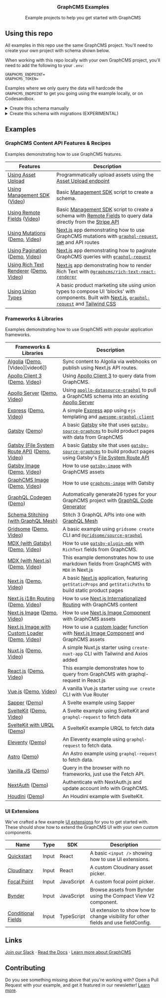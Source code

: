 <h3 align="center">
  GraphCMS Examples
</h3>

<p align="center">
  Example projects to help you get started with GraphCMS
</p>

## Using this repo

All examples in this repo use the same GraphCMS project. You'll need to create your own project with schema shown below.

When working with this repo locally with your own GraphCMS project, you'll need to add the following to your `.env`:

```dosini
GRAPHCMS_ENDPOINT=
GRAPHCMS_TOKEN=
```

Examples where we only query the data will hardcode the `GRAPHCMS_ENDPOINT` to get you going using the example locally, or on Codesandbox.

<details>
  <summary>Create this schema manually</summary>

## `Product` model

- Display name: Product
- API ID: Product
- Plural API ID: Products

### Fields

- Name (String, Single line text, Localized, Required, Title)
- Slug (String, Single line text, Required, Unique)
- Description (String, Multi line text)
- Price (Int, Required)
- Reviews (Reference: Reviews, One to Many, Multiple Values, Two-way reference)
- Votes (Reference: Votes, One to Many Multiple Values, Two-way reference, API only)
- Image (Asset, Two-way reference)
- Content (RichText, Rich text)

## `Review` model

- Display name: Review
- API ID: Review
- Plural API ID: Reviews

### Fields

- Name (String, Single line text)
- Comment (String, Multi line text, Required)
- Product (Reference: Product, Two way reference)

## `Vote` model

- Display name: Vote
- API ID: Vote
- Plural API ID: Votes

### Fields

- Product (Reference: Product, Two-way reference)

</details>

<details>
  <summary>Create this schema with migrations (EXPERIMENTAL)</summary>

You'll need to create a Permanent Auth Token with **ALL** Management API and Content API permissions enabled.

Inside of the root of this monorepo, add `.env` (template above), and run `npx graphcms-migrate`.

</details>

## Examples

### GraphCMS Content API Features & Recipes

Examples demonstrating how to use GraphCMS features.

| Features                                                      | Description                                                                                                                                           |
| ------------------------------------------------------------- | ----------------------------------------------------------------------------------------------------------------------------------------------------- |
| [Using Asset Upload]                                          | Programmatically upload assets using the [Asset Upload endpoint]                                                                                      |
| [Using Management SDK] ([Video][video2])                      | Basic [Management SDK] script to create a schema.                                                                                                     |
| [Using Remote Fields] ([Video][video3])                       | Basic [Management SDK] script to create a schema with [Remote Fields] to query data directly from the [Stripe API]                                    |
| [Using Mutations] ([Demo][demo4], [Video][video4])            | [Next.js] app demonstrating how to use GraphCMS mutations with [`graphql-request`], [`SWR`] and API routes                                            |
| [Using Pagination] ([Demo][demo5], [Video][video5])           | [Next.js] app demonstrating how to paginate GraphCMS queries with [`graphql-request`]                                                                 |
| [Using Rich Text Renderer] ([Demo][demo27], [Video][video27]) | [Next.js] app demonstrating how to render Rich Text with [`@graphcms/rich-text-react-renderer`]                                                       |
| [Using Union Types]                                           | A basic product marketing site using union types to compose UI 'blocks' with components. Built with [Next.js], [`graphql-request`] and [Tailwind CSS] |

### Frameworks & Libraries

Examples demonstrating how to use GraphCMS with popular application
frameworks.

| Frameworks & Libraries                                                | Description                                                                                                              |
| --------------------------------------------------------------------- | ------------------------------------------------------------------------------------------------------------------------ |
| [Algolia] ([Demo][demo6], [Video][video6])                            | Sync content to Algolia via webhooks on publish using Next.js API routes.                                                |
| [Apollo Client 3][1] ([Demo][demo7], [Video][video7])                 | Using [Apollo Client 3] to query data from GraphCMS.                                                                     |
| [Apollo Server] ([Demo][demo8], [Video][video8])                      | Using [`apollo-datasource-graphql`] to pull a GraphCMS schema into an existing [Apollo Server][2]                        |
| [Express][3] ([Demo][demo9], [Video][video9])                         | A simple [Express] app using `ejs` templating and [`awesome-graphql-client`]                                             |
| [Gatsby][4] ([Demo][demo10])                                          | A basic [Gatsby] site that uses [`gatsby-source-graphcms`] to build product pages with data from GraphCMS                |
| [Gatsby (File System Route API)] ([Demo][demo11], [Video][video11])   | A basic [Gatsby] site that uses [`gatsby-source-graphcms`] to build product pages using Gatsby's [File System Route API] |
| [Gatsby Image] ([Demo][demo12], [Video][video12])                     | How to use [`gatsby-image`] with GraphCMS assets                                                                         |
| [GraphCMS Image] ([Demo][demo13], [Video][video13])                   | How to use [`graphcms-image`] with Gatsby                                                                                |
| [GraphQL Codegen] ([Demo][demo26])                                    | Automatically generate26 types for your GraphCMS project with [GraphQL Code Generator]                                   |
| [Schema Stitching (with GraphQL Mesh)]                                | Stitch 3 GraphQL APIs into one with [GraphQL Mesh]                                                                       |
| [Gridsome] ([Demo][demo15], [Video][video15])                         | A basic example using `gridsome create` CLI and [`@gridsome/source-graphql`]                                             |
| [MDX (with Gatsby)] ([Demo][demo16], [Video][video16])                | How to use [`gatsby-plugin-mdx`] with `RichText` fields from GraphCMS.                                                   |
| [MDX (with Next.js)] ([Demo][demo17], [Video][video17])               | This example demonstrates how to use markdown fields from GraphCMS with `MDX` in Next.js                                 |
| [Next.js][5] ([Demo][demo18], [Video][video18])                       | A basic [Next.js] application, featuring `getStaticProps` and `getStaticPaths` to build static product pages             |
| [Next.js i18n Routing] ([Demo][demo19], [Video][video19])             | How to use [Next.js Internationalized Routing] with GraphCMS content                                                     |
| [Next.js Image] ([Demo][demo20], [Video][video20])                    | How to use [Next.js Image Component] with GraphCMS assets                                                                |
| [Next.js Image with Custom Loader] ([Demo][demo21], [Video][video21]) | How to use a [custom loader] function with [Next.js Image Component] and GraphCMS assets                                 |
| [Nuxt.js] ([Demo][demo22], [Video][video22])                          | A simple Nuxt.js starter using `create-nuxt-app` CLI with Tailwind and Axios added                                       |
| [React.js] ([Demo][demo23], [Video][video23])                         | This example demonstrates how to query from GraphCMS with graphql-request in React.js                                    |
| [Vue.js] ([Demo][demo24], [Video][video24])                           | A vanilla Vue.js starter using `vue create` CLI with Vue Router                                                          |
| [Sapper] ([Demo][demo25])                                             | A Svelte example using Sapper                                                                                            |
| [SvelteKit] ([Demo][demo26], [Video][video26])                        | A Svelte example using SvelteKit and `graphql-request` to fetch data                                                     |
| [SvelteKit with URQL] ([Demo][demo27])                                | A SvelteKit example URQL to fetch data                                                                                   |
| [Eleventy] ([Demo][demo28])                                           | An Eleventy example using `graphql-request` to fetch data.                                                               |
| [Astro] ([Demo][demo29])                                              | An Astro example using `graphql-request` to fetch data.                                                                  |
| [Vanilla JS] ([Demo][demo30])                                         | Query in the browser with no frameworks, just use the Fetch API.                                                         |
| [NextAuth] ([Demo][demo31])                                           | Authenticate with NextAuth.js and update account info with GraphCMS.                                                     |
| [Houdini] ([Demo][demo32])                                            | An Houdini example with SvelteKit.                                                                                       |

### UI Extensions

We've crafted a few example [UI extensions](https://graphcms.com/docs/ui-extensions) for you to get started with. These should show how to extend the GraphCMS UI with your own custom components.

| Name                                        | Type  | SDK        | Description                                                                         |
| ------------------------------------------- | ----- | ---------- | ----------------------------------------------------------------------------------- |
| [Quickstart](uix-basic-input)               | Input | React      | A basic `<input />` showing how to use UI extensions.                               |
| [Cloudinary](uix-cloudinary-input)          | Input | React      | A custom Cloudinary asset picker.                                                   |
| [Focal Point](uix-focal-point-input)        | Input | JavaScript | A custom focal point picker.                                                        |
| [Bynder](uix-bynder-input)                  | Input | JavaScript | Browse assets from Bynder using the Compact View V2 component.                      |
| [Conditional Fields](uix-conditional-field) | Input | TypeScript | UI extension to show how to change visibility for other fields and use fieldConfig. |

<!-- Links -->

[join our slack]: https://slack.graphcms.com
[read the docs]: https://graphcms.com/docs
[learn more about graphcms]: https://graphcms.com

<!-- GraphCMS Features & Recipes -->

[using asset upload]: using-asset-upload
[video1]: #
[demo26]: #
[asset upload endpoint]: https://graphcms.com/docs/content-api/assets#uploading-assets
[using management sdk]: using-management-sdk
[video2]: https://youtu.be/MLJCKsxcxEo
[demo2]: #
[using remote fields]: using-remote-fields
[video3]: https://youtu.be/cu3ZAAgPC20
[demo3]: #
[management sdk]: https://www.npmjs.com/package/@graphcms/management
[remote fields]: https://graphcms.com/docs/schema/field-types#remote
[stripe api]: https://stripe.com/docs/api
[using mutations]: using-mutations
[video4]: https://youtu.be/KPwMaPmaoS0
[demo4]: https://graphcms-using-mutations.now.sh
[next.js]: https://nextjs.org
[`graphql-request`]: https://github.com/prisma-labs/graphql-request
[`swr`]: https://github.com/zeit/swr
[using pagination]: using-pagination
[video5]: https://youtu.be/QTdPzdXyY40
[demo5]: https://graphcms-using-pagination.vercel.app/
[using rich text renderer]: using-rich-text-react-renderer
[video27]: https://youtu.be/4rYbSlE6m6A
[demo27]: https://graphcms-using-rich-text-react-renderer.vercel.app/
[`@graphcms/rich-text-react-renderer`]: https://npmjs.com/package/@graphcms/rich-text-react-renderer
[using union types]: using-union-types
[video5]: #
[demo5]: #
[tailwind css]: https://tailwindcss.com

<!-- Frameworks & Libraries -->

[algolia]: with-algolia
[demo6]: https://graphcms-with-algolia.vercel.app/
[1]: with-apollo-client-3
[apollo client 3]: https://www.apollographql.com/docs/react
[video7]: https://youtu.be/xyCj2zyBzyw
[demo7]: https://graphcms-with-apollo-client-3.vercel.app/
[apollo server]: with-apollo-server
[video8]: https://youtu.be/-taoQzDdJto
[demo8]: https://graphcms-with-apollo-server.herokuapp.com/
[`apollo-datasource-graphql`]: https://github.com/poetic/apollo-datasource-graphql
[2]: https://www.apollographql.com/docs/apollo-server/
[3]: with-express
[express]: https://expressjs.com/
[video9]: https://youtu.be/Uz0uRVttUaE
[demo9]: https://graphcms-with-express.herokuapp.com/
[`awesome-graphql-client`]: https://github.com/lynxtaa/awesome-graphql-client
[4]: with-gatsby
[gatsby]: https://www.gatsbyjs.org/
[demo10]: https://graphcms-with-gatsby.now.sh/
[`gatsby-source-graphcms`]: https://github.com/GraphCMS/gatsby-source-graphcms
[gatsby (file system route api)]: with-gatsby-filesystem-routing
[video11]: https://youtu.be/vFF-C_FXQHI
[demo11]: https://graphcms-with-gatsby-filesystem-routing.vercel.app/
[file system route api]: https://www.gatsbyjs.com/docs/file-system-page-creation
[gatsby image]: with-gatsby-image
[video12]: https://youtu.be/v4MlWu5ujUA
[demo12]: https://graphcms-with-gatsby-image.now.sh/
[`gatsby-image`]: https://www.gatsbyjs.org/packages/gatsby-image/
[graphcms image]: with-graphcms-image
[video13]: https://youtu.be/v4MlWu5ujUA
[demo13]: https://graphcms-with-graphcms-image.now.sh/
[`graphcms-image`]: https://github.com/GraphCMS/graphcms-image
[graphql codegen]: with-graphql-codegen
[demo14]: https://graphcms-with-graphql-codegen.vercel.app/
[graphql code generator]: https://graphql-code-generator.com/docs/getting-started/index
[schema stitching (with graphql mesh)]: with-graphql-mesh
[graphql mesh]: https://www.graphql-mesh.com
[gridsome]: with-gridsome
[video15]: https://youtu.be/XOxhA938c20
[demo15]: https://graphcms-with-gridsome.now.sh/
[`@gridsome/source-graphql`]: https://www.npmjs.com/package/@gridsome/source-graphql
[mdx (with gatsby)]: with-gatsby-mdx
[`gatsby-plugin-mdx`]: https://www.gatsbyjs.com/plugins/gatsby-plugin-mdx
[video16]: https://youtu.be/fXv4ryR-t0A
[demo16]: https://graphcms-with-gatsby-mdx.vercel.app/
[mdx (with next.js)]: with-nextjs-mdx-remote
[video17]: https://youtu.be/mJSY4IfAG7o
[demo17]: https://graphcms-with-nextjs-mdx-remote.vercel.app/
[5]: with-nextjs
[video18]: https://youtu.be/fRqGq6aHUKE
[demo18]: https://graphcms-with-nextjs.now.sh/
[next.js i18n routing]: with-nextjs-i18n-routing
[next.js internationalized routing]: https://nextjs.org/docs/advanced-features/i18n-routing
[video19]: https://youtu.be/lCr8e4SkbUk
[demo19]: https://graphcms-with-nextjs-i18n-routing.vercel.app/
[next.js image]: with-nextjs-image
[video20]: https://youtu.be/nuRa2Gh41Ck
[demo20]: https://graphcms-with-nextjs-image.vercel.app/
[next.js image component]: https://nextjs.org/docs/api-reference/next/image
[next.js image with custom loader]: with-nextjs-image-loader
[video21]: https://youtu.be/loatYRYGLUI
[demo21]: https://graphcms-with-nextjs-image-loader.vercel.app/
[custom loader]: https://nextjs.org/docs/api-reference/next/image#loader
[nuxt.js]: with-nuxtjs
[video22]: https://youtu.be/kTdsFYonNQ4
[demo22]: https://graphcms-with-nuxtjs.now.sh/
[react.js]: with-reactjs
[video23]: https://youtu.be/QXgtDR9VIWc
[demo23]: https://graphcms-with-reactjs.now.sh/
[vue.js]: with-vuejs
[video24]: https://youtu.be/CVM-BFLWwro
[demo24]: https://graphcms-with-vuejs.now.sh/
[sapper]: with-sapper
[demo25]: https://graphcms-with-sapper.now.sh/
[sveltekit]: with-sveltekit
[video26]: https://youtu.be/RHorjtLq1LY
[demo26]: https://graphcms-with-sveltekit.now.sh/
[sveltekit with urql]: with-sveltekit-and-urql
[demo27]: https://with-sveltekit-and-urql-xi.vercel.app/
[eleventy]: with-eleventy
[demo28]: https://graphcms-with-eleventy.vercel.app/
[astro]: with-astro
[demo29]: https://graphcms-with-astro.vercel.app/
[vanilla js]: with-vanilla-javascript
[demo30]: https://graphcms-with-vanilla-js.vercel.app
[nextauth]: with-nextauth-credentials
[demo31]: https://graphcms-with-nextauth-credentials.vercel.app
[houdini]: with-houdini
[demo32]: https://graphcms-with-houdini.vercel.app

<!-- UIX -->

[uix-basic-input]: uix-basic-input
[uix-cloudinary-input]: uix-cloudinary-input

## Links

[Join our Slack] &middot; [Read the Docs] &middot; [Learn more
about GraphCMS]

## Contributing

Do you see something missing above that you're working with? Open a Pull Request with your example, and get it featured in our newsletter! [Learn more](https://graphcms.com/community).
